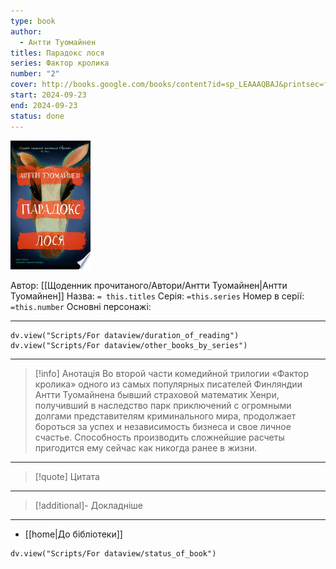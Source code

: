 ```yaml
---
type: book
author:
  - Антти Туомайнен
titles: Парадокс лося
series: Фактор кролика
number: "2"
cover: http://books.google.com/books/content?id=sp_LEAAAQBAJ&printsec=frontcover&img=1&zoom=1&edge=curl&source=gbs_api
start: 2024-09-23
end: 2024-09-23
status: done
---
```

![cover|150](media/cover!150-486.jpg)

Автор: [[Щоденник прочитаного/Автори/Антти Туомайнен|Антти Туомайнен]]
Назва: `= this.titles`
Серія:  `=this.series`
Номер в серії: `=this.number`
Основні персонажі:

---
```dataviewjs
dv.view("Scripts/For dataview/duration_of_reading")
dv.view("Scripts/For dataview/other_books_by_series")
```

---
>[!info] Анотація
>Во второй части комедийной трилогии «Фактор кролика» одного из самых популярных писателей Финляндии Антти Туомайнена бывший страховой математик Хенри, получивший в наследство парк приключений с огромными долгами представителям криминального мира, продолжает бороться за успех и независимость бизнеса и свое личное счастье. Способность производить сложнейшие расчеты пригодится ему сейчас как никогда ранее в жизни.
___

>[!quote] Цитата

---
>[!additional]- Докладніше

---

- [[home|До бібліотеки]]

```dataviewjs
dv.view("Scripts/For dataview/status_of_book")
```